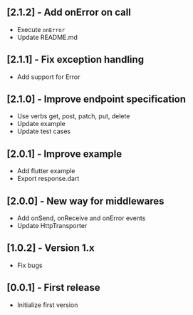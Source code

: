 ## [2.1.2] - Add onError on call

* Execute `onError`
* Update README.md

## [2.1.1] - Fix exception handling

* Add support for Error

## [2.1.0] - Improve endpoint specification

* Use verbs get, post, patch, put, delete
* Update example
* Update test cases

## [2.0.1] - Improve example

* Add flutter example
* Export response.dart

## [2.0.0] - New way for middlewares

* Add onSend, onReceive and onError events
* Update HttpTransporter

## [1.0.2] - Version 1.x

* Fix bugs

## [0.0.1] - First release

* Initialize first version
